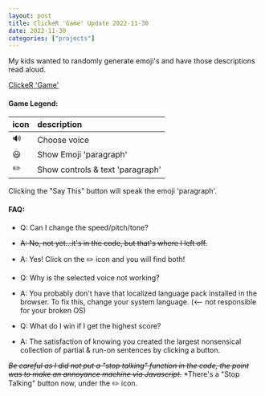 ```yaml
---
layout: post
title: ClickeR 'Game' Update 2022-11-30
date: 2022-11-30
categories: ["projects"]
---
```

My kids wanted to randomly generate emoji's and have those descriptions read aloud.

<a href="https://chundersnatch.com/" rel="noopener">ClickeR 'Game'</a>

#### Game Legend:

| icon | description |
| :--- | :--- |
| 🔊 | Choose voice |
| 😃 | Show Emoji 'paragraph' |
| ✏️ | Show controls & text 'paragraph' |

Clicking the "Say This" button will speak the emoji 'paragraph'.

#### FAQ:
 - Q: Can I change the speed/pitch/tone?
 - <s>A: No, not yet...it's in the code, but that's where I left off.</s>
 - A: Yes! Click on the ✏️ icon and you will find both!

 - Q: Why is the selected voice not working?
 - A: You probably don't have that localized language pack installed in the browser. To fix this, change your system language. (<-- not responsible for your broken OS)
 
 - Q: What do I win if I get the highest score?
 - A: The satisfaction of knowing you created the largest nonsensical collection of partial & run-on sentences by clicking a button.

 <s>*Be careful as I did not put a "stop talking" function in the code,
the point was to make an annoyance machine via Javascript.*</s>
*There's a "Stop Talking" button now, under the ✏️ icon.